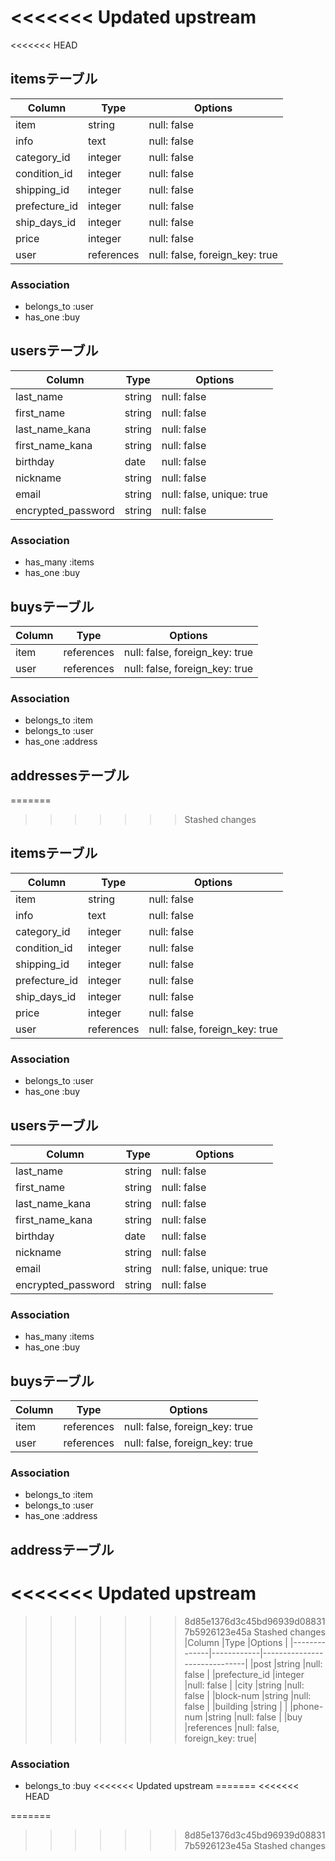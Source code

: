 <<<<<<< Updated upstream
=======
<<<<<<< HEAD

## itemsテーブル
|Column        |Type      |Options                       |
|--------------|----------|------------------------------|
|item          |string    |null: false                   |
|info          |text      |null: false                   |
|category_id   |integer   |null: false                   |
|condition_id  |integer   |null: false                   |
|shipping_id   |integer   |null: false                   |
|prefecture_id |integer   |null: false                   |
|ship_days_id  |integer   |null: false                   |
|price         |integer   |null: false                   |
|user          |references|null: false, foreign_key: true|
### Association
- belongs_to :user
- has_one :buy


## usersテーブル
|Column            |Type  |Options                  |
|------------------|------|-------------------------|
|last_name         |string|null: false              |
|first_name        |string|null: false              |
|last_name_kana    |string|null: false              |
|first_name_kana   |string|null: false              |
|birthday          |date  |null: false              |
|nickname          |string|null: false              |
|email             |string|null: false, unique: true|
|encrypted_password|string|null: false              |
### Association
- has_many :items
- has_one :buy

## buysテーブル
|Column     |Type        |Options                       |
|-----------|------------|------------------------------|
|item       |references  |null: false, foreign_key: true|
|user       |references  |null: false, foreign_key: true|
### Association
- belongs_to :item
- belongs_to :user
- has_one :address

## addressesテーブル
=======
>>>>>>> Stashed changes
## itemsテーブル
|Column        |Type      |Options                       |
|--------------|----------|------------------------------|
|item          |string    |null: false                   |
|info          |text      |null: false                   |
|category_id   |integer   |null: false                   |
|condition_id  |integer   |null: false                   |
|shipping_id   |integer   |null: false                   |
|prefecture_id |integer   |null: false                   |
|ship_days_id  |integer   |null: false                   |
|price         |integer   |null: false                   |
|user          |references|null: false, foreign_key: true|
### Association
- belongs_to :user
- has_one :buy


## usersテーブル
|Column            |Type  |Options                  |
|------------------|------|-------------------------|
|last_name         |string|null: false              |
|first_name        |string|null: false              |
|last_name_kana    |string|null: false              |
|first_name_kana   |string|null: false              |
|birthday          |date  |null: false              |
|nickname          |string|null: false              |
|email             |string|null: false, unique: true|
|encrypted_password|string|null: false              |
### Association
- has_many :items
- has_one :buy

## buysテーブル
|Column     |Type        |Options                       |
|-----------|------------|------------------------------|
|item       |references  |null: false, foreign_key: true|
|user       |references  |null: false, foreign_key: true|
### Association
- belongs_to :item
- belongs_to :user
- has_one :address

## addressテーブル
<<<<<<< Updated upstream
=======
>>>>>>> 8d85e1376d3c45bd96939d088317b5926123e45a
>>>>>>> Stashed changes
|Column        |Type        |Options                       |
|--------------|------------|------------------------------|
|post          |string      |null: false                   |
|prefecture_id |integer     |null: false                   |
|city          |string      |null: false                   |
|block-num     |string      |null: false                   |
|building      |string      |                              |
|phone-num     |string      |null: false                   |
|buy           |references  |null: false, foreign_key: true|
### Association
- belongs_to :buy
<<<<<<< Updated upstream
=======
<<<<<<< HEAD

=======
>>>>>>> 8d85e1376d3c45bd96939d088317b5926123e45a
>>>>>>> Stashed changes
